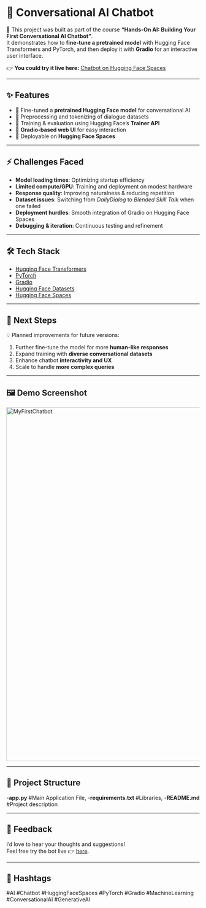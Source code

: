 # 🤖 Conversational AI Chatbot  
🚀 This project was built as part of the course **“Hands-On AI: Building Your First Conversational AI Chatbot”**.  
It demonstrates how to **fine-tune a pretrained model** with Hugging Face Transformers and PyTorch, and then deploy it with **Gradio** for an interactive user interface.  

👉 **You could try it live here:** [Chatbot on Hugging Face Spaces](https://marakik-mychatbot.hf.space/?__theme=system&deep_link=qiN96PVBrJY)  

---

## ✨ Features  
- 🔹 Fine-tuned a **pretrained Hugging Face model** for conversational AI  
- 🔹 Preprocessing and tokenizing of dialogue datasets  
- 🔹 Training & evaluation using Hugging Face’s **Trainer API**  
- 🔹 **Gradio-based web UI** for easy interaction  
- 🔹 Deployable on **Hugging Face Spaces**  

---

## ⚡ Challenges Faced  
- **Model loading times**: Optimizing startup efficiency  
- **Limited compute/GPU**: Training and deployment on modest hardware  
- **Response quality**: Improving naturalness & reducing repetition  
- **Dataset issues**: Switching from *DailyDialog* to *Blended Skill Talk* when one failed  
- **Deployment hurdles**: Smooth integration of Gradio on Hugging Face Spaces  
- **Debugging & iteration**: Continuous testing and refinement  

---

## 🛠️ Tech Stack  
- [Hugging Face Transformers](https://huggingface.co/transformers/)  
- [PyTorch](https://pytorch.org/)  
- [Gradio](https://www.gradio.app/)  
- [Hugging Face Datasets](https://huggingface.co/docs/datasets/)  
- [Hugging Face Spaces](https://huggingface.co/spaces)  

---

## 🚀 Next Steps  
💡 Planned improvements for future versions:  
1. Further fine-tune the model for more **human-like responses**  
2. Expand training with **diverse conversational datasets**  
3. Enhance chatbot **interactivity and UX**  
4. Scale to handle **more complex queries**  

---

## 🖼️ Demo Screenshot  
<img width="1765" height="922" alt="MyFirstChatbot" src="https://github.com/user-attachments/assets/818b3ba7-3cbb-4383-8322-9d23405e00c7" />
 
---

## 📂 Project Structure  
-**app.py** #Main Application File, 
-**requirements.txt** #Libraries,
-**README.md** #Project description

---

## 💬 Feedback  
I’d love to hear your thoughts and suggestions!  
Feel free try the bot live 👉 [here](https://marakik-mychatbot.hf.space/?__theme=system&deep_link=qiN96PVBrJY).  

---

## 📌 Hashtags  
#AI #Chatbot #HuggingFaceSpaces #PyTorch #Gradio #MachineLearning #ConversationalAI #GenerativeAI  
